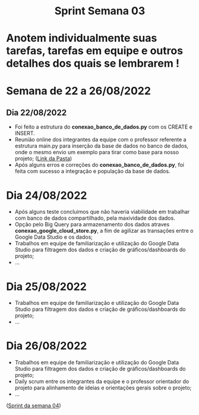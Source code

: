 <h1 align="center"> Sprint Semana 03 </h1>

# Anotem individualmente suas tarefas, tarefas em equipe e outros detalhes dos quais se lembrarem !

# Semana de 22 a 26/08/2022

##  Dia 22/08/2022
- Foi feito a estrutura do **conexao_banco_de_dados.py** com os CREATE e INSERT.
- Reunião online dos integrantes da equipe com o professor referente a estrutura main.py para inserção da base de dados no banco de dados, onde o mesmo envio um exemplo para tirar como base para nosso projeto; ([Link da Pasta](/Projeto/Testes/main-mysql3.py))
- Após alguns erros e correções do **conexao_banco_de_dados.py**, foi feita com sucesso a integração e população da base de dados.

# Dia 24/08/2022
- Após alguns teste concluimos que não haveria viabilidade em trabalhar com banco de dados compartilhado, pela maxividade dos dados.
- Opção pelo Big Query para armazenamento dos dados atraves **conexao_google_cloud_store.py**, a fim de agilizar as transações entre o Google Data Studio e os dados;
- Trabalhos em equipe de familiarização e utilização do Google Data Studio para filtragem dos dados e criação de gráficos/dashboards do projeto;
- ...

# Dia 25/08/2022
- Trabalhos em equipe de familiarização e utilização do Google Data Studio para filtragem dos dados e criação de gráficos/dashboards do projeto;
- ...

# Dia 26/08/2022
- Trabalhos em equipe de familiarização e utilização do Google Data Studio para filtragem dos dados e criação de gráficos/dashboards do projeto;
- Daily scrum entre os integrantes da equipe e o professor orientador do projeto para alinhamento de ideias e orientações gerais sobre o projeto;
- ...

([Sprint da semana 04](/Sprint/Sprint04.md))
